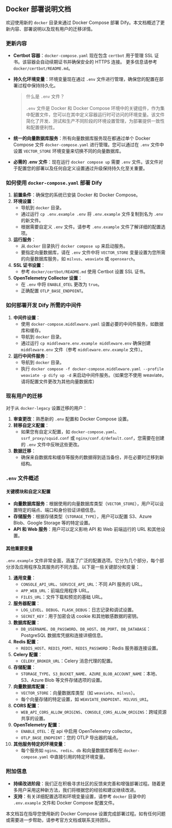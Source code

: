 ## Docker 部署说明文档

欢迎使用新的 `docker` 目录来通过 Docker Compose 部署 Dify。本文档概述了更新内容、部署说明以及现有用户的迁移详情。

### 更新内容

- **Certbot 容器**：`docker-compose.yaml` 现在包含 `certbot` 用于管理 SSL 证书。该容器会自动续期证书并确保安全的 HTTPS 连接。
  更多信息请参考 `docker/certbot/README.md`。

- **持久化环境变量**：环境变量现在通过 `.env` 文件进行管理，确保您的配置在部署过程中保持持久化。

  > 什么是 `.env` 文件？</br> </br>
  > `.env` 文件是 Docker 和 Docker Compose 环境中的关键组件，作为集中配置文件，您可以在其中定义容器运行时可访问的环境变量。该文件简化了开发、测试和生产不同阶段的环境设置管理，为部署提供一致性和配置便利性。

- **统一的向量数据库服务**：所有向量数据库服务现在都通过单个 Docker Compose 文件 `docker-compose.yaml` 进行管理。您可以通过在 `.env` 文件中设置 `VECTOR_STORE` 环境变量来切换不同的向量数据库。
- **必需的 .env 文件**：现在运行 `docker compose up` 需要 `.env` 文件。该文件对于配置您的部署以及任何自定义设置通过升级保持持久化至关重要。

### 如何使用 `docker-compose.yaml` 部署 Dify

1. **前置条件**：确保您的系统已安装 Docker 和 Docker Compose。
2. **环境设置**：
    - 导航到 `docker` 目录。
    - 通过运行 `cp .env.example .env` 将 `.env.example` 文件复制到名为 `.env` 的新文件。
    - 根据需要自定义 `.env` 文件。请参考 `.env.example` 文件了解详细的配置选项。
3. **运行服务**：
    - 从 `docker` 目录执行 `docker compose up` 来启动服务。
    - 要指定向量数据库，请在 `.env` 文件中将 `VECTOR_STORE` 变量设置为您所需的向量数据库服务，如 `milvus`、`weaviate` 或 `opensearch`。
4. **SSL 证书设置**：
    - 参考 `docker/certbot/README.md` 使用 Certbot 设置 SSL 证书。
5. **OpenTelemetry Collector 设置**：
    - 在 `.env` 中将 `ENABLE_OTEL` 更改为 `true`。
    - 正确配置 `OTLP_BASE_ENDPOINT`。

### 如何部署开发 Dify 所需的中间件
1. **中间件设置**：
    - 使用 `docker-compose.middleware.yaml` 设置必要的中间件服务，如数据库和缓存。
    - 导航到 `docker` 目录。
    - 通过运行 `cp middleware.env.example middleware.env` 确保创建 `middleware.env` 文件（参考 `middleware.env.example` 文件）。
2. **运行中间件服务**：
    - 导航到 `docker` 目录。
    - 执行 `docker compose -f docker-compose.middleware.yaml --profile weaviate -p dify up -d` 来启动中间件服务。（如果您不使用 weaviate，请将配置文件更改为其他向量数据库）

### 现有用户的迁移

对于从 `docker-legacy` 设置迁移的用户：

1. **审查更改**：熟悉新的 `.env` 配置和 Docker Compose 设置。
2. **转移自定义配置**：
    - 如果您有自定义配置，如 `docker-compose.yaml`、`ssrf_proxy/squid.conf` 或 `nginx/conf.d/default.conf`，您需要在创建的 `.env` 文件中反映这些更改。
3. **数据迁移**：
    - 确保来自数据库和缓存等服务的数据得到适当备份，并在必要时迁移到新结构。

### `.env` 文件概述

#### 关键模块和自定义配置

- **向量数据库服务**：根据使用的向量数据库类型（`VECTOR_STORE`），用户可以设置特定的端点、端口和身份验证详细信息。
- **存储服务**：根据存储类型（`STORAGE_TYPE`），用户可以配置 S3、Azure Blob、Google Storage 等的特定设置。
- **API 和 Web 服务**：用户可以定义影响 API 和 Web 前端运行的 URL 和其他设置。

#### 其他重要变量

`.env.example` 文件非常全面，涵盖了广泛的配置选项。它分为几个部分，每个部分涉及应用程序及其服务的不同方面。以下是一些关键部分和变量：

1. **通用变量**：
    - `CONSOLE_API_URL`、`SERVICE_API_URL`：不同 API 服务的 URL。
    - `APP_WEB_URL`：前端应用程序 URL。
    - `FILES_URL`：文件下载和预览的基础 URL。
2. **服务器配置**：
    - `LOG_LEVEL`、`DEBUG`、`FLASK_DEBUG`：日志记录和调试设置。
    - `SECRET_KEY`：用于加密会话 cookie 和其他敏感数据的密钥。
3. **数据库配置**：
    - `DB_USERNAME`、`DB_PASSWORD`、`DB_HOST`、`DB_PORT`、`DB_DATABASE`：PostgreSQL 数据库凭据和连接详细信息。
4. **Redis 配置**：
    - `REDIS_HOST`、`REDIS_PORT`、`REDIS_PASSWORD`：Redis 服务器连接设置。
5. **Celery 配置**：
    - `CELERY_BROKER_URL`：Celery 消息代理的配置。
6. **存储配置**：
    - `STORAGE_TYPE`、`S3_BUCKET_NAME`、`AZURE_BLOB_ACCOUNT_NAME`：本地、S3、Azure Blob 等文件存储选项的设置。
7. **向量数据库配置**：
    - `VECTOR_STORE`：向量数据库类型（如 `weaviate`、`milvus`）。
    - 每个向量存储的特定设置，如 `WEAVIATE_ENDPOINT`、`MILVUS_URI`。
8. **CORS 配置**：
    - `WEB_API_CORS_ALLOW_ORIGINS`、`CONSOLE_CORS_ALLOW_ORIGINS`：跨域资源共享的设置。
9. **OpenTelemetry 配置**：
    - `ENABLE_OTEL`：在 api 中启用 OpenTelemetry collector。
    - `OTLP_BASE_ENDPOINT`：您的 OTLP 导出器的端点。
10. **其他服务特定的环境变量**：
    - 每个服务如 `nginx`、`redis`、`db` 和向量数据库都有在 `docker-compose.yaml` 中直接引用的特定环境变量。

### 附加信息

- **持续改进阶段**：我们正在积极寻求社区的反馈来完善和增强部署过程。随着更多用户采用这种新方法，我们将根据您的经验和建议继续改进。
- **支持**：有关详细配置选项和环境变量设置，请参考 `docker` 目录中的 `.env.example` 文件和 Docker Compose 配置文件。

本文档旨在指导您使用新的 Docker Compose 设置完成部署过程。如有任何问题或需要进一步帮助，请参考官方文档或联系支持团队。 
